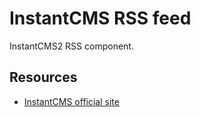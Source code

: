 # InstantCMS RSS feed

InstantCMS2 RSS component.

## Resources

* [InstantCMS official site](http://www.instantcms.ru/)
